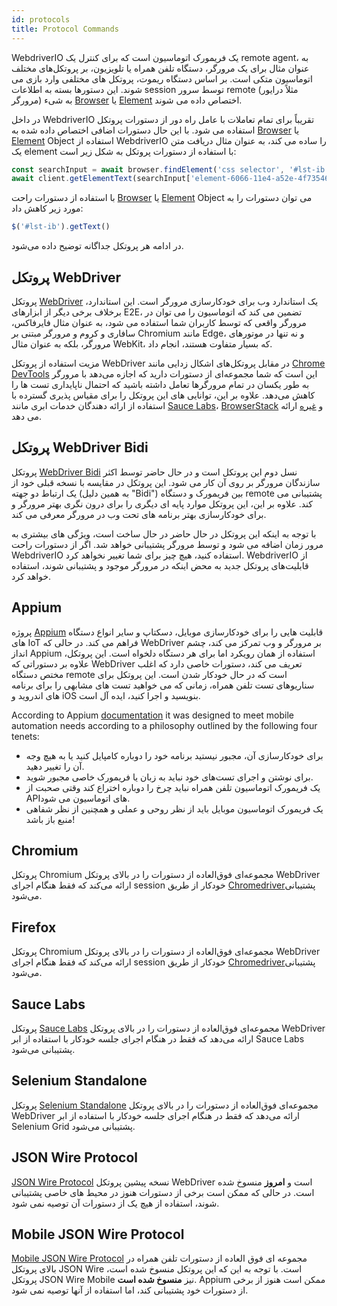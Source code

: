 ```yaml
---
id: protocols
title: Protocol Commands
---
```


WebdriverIO یک فریمورک اتوماسیون است که برای کنترل یک remote agent، به عنوان مثال برای یک مرورگر، دستگاه تلفن همراه یا تلویزیون، بر پروتکل‌های مختلف اتوماسیون متکی است. بر اساس دستگاه ریموت، پروتکل های مختلفی وارد بازی می شوند. این دستورها بسته به اطلاعات session توسط سرور remote (مثلاً درایور مرورگر) به شیء [Browser](browser) یا [Element](/docs/api/element) اختصاص داده می شوند.

در داخل WebdriverIO تقریباً برای تمام تعاملات با عامل راه دور از دستورات پروتکل استفاده می شود. با این حال دستورات اضافی اختصاص داده شده به [Browser](browser) یا [Element](/docs/api/element) Object استفاده از WebdriverIO را ساده می کند، به عنوان مثال دریافت متن یک element با استفاده از دستورات پروتکل به شکل زیر است:

```js
const searchInput = await browser.findElement('css selector', '#lst-ib')
await client.getElementText(searchInput['element-6066-11e4-a52e-4f735466cecf'])
```

با استفاده از دستورات راحت [Browser](browser) یا [Element](/docs/api/element) Object می توان دستورات را به مورد زیر کاهش داد:

```js
$('#lst-ib').getText()
```

در ادامه هر پروتکل جداگانه توضیح داده می‌شود.

## پروتکل WebDriver

پروتکل [WebDriver](https://w3c.github.io/webdriver/#elements) یک استاندارد وب برای خودکارسازی مرورگر است. این استاندارد، برخلاف برخی دیگر از ابزارهای E2E، تضمین می کند که اتوماسیون را می توان در مرورگر واقعی که توسط کاربران شما استفاده می شود، به عنوان مثال فایرفاکس، سافاری و کروم و مرورگر مبتنی بر Chromium مانند Edge، و نه تنها در موتورهای مرورگر، بلکه به عنوان مثال WebKit، که بسیار متفاوت هستند، انجام داد.

مزیت استفاده از پروتکل WebDriver در مقابل پروتکل‌های اشکال زدایی مانند [Chrome DevTools](https://w3c.github.io/webdriver/#elements) این است که شما مجموعه‌ای از دستورات دارید که اجازه می‌دهد با مرورگر به طور یکسان در تمام مرورگرها تعامل داشته باشید که احتمال ناپایداری تست ها را کاهش می‌دهد. علاوه بر این، توانایی های این پروتکل را برای مقیاس پذیری گسترده با استفاده از ارائه دهندگان خدمات ابری مانند [Sauce Labs](https://saucelabs.com/)، [BrowserStack](https://www.browserstack.com/) و [غیره](https://github.com/christian-bromann/awesome-selenium#cloud-services) ارائه می دهد.

## پروتکل WebDriver Bidi

پروتکل [WebDriver Bidi](https://w3c.github.io/webdriver-bidi/) نسل دوم این پروتکل است و در حال حاضر توسط اکثر سازندگان مرورگر بر روی آن کار می شود. این پروتکل در مقایسه با نسخه قبلی خود از یک ارتباط دو جهته (به همین دلیل "Bidi") بین فریمورک و دستگاه remote پشتیبانی می کند. علاوه بر این، این پروتکل موارد پایه ای دیگری را برای درون نگری بهتر مرورگر و برای خودکارسازی بهتر برنامه های تحت وب در مرورگر معرفی می کند.

با توجه به اینکه این پروتکل در حال حاضر در حال ساخت است، ویژگی های بیشتری به مرور زمان اضافه می شود و توسط مرورگر پشتیبانی خواهد شد. اگر از دستورات راحت WebdriverIO استفاده کنید، هیچ چیز برای شما تغییر نخواهد کرد. WebdriverIO از قابلیت‌های پروتکل جدید به محض اینکه در مرورگر موجود و پشتیبانی شوند، استفاده خواهد کرد.

## Appium

پروژه [Appium](https://appium.io/) قابلیت هایی را برای خودکارسازی موبایل، دسکتاپ و سایر انواع دستگاه های IoT فراهم می کند. در حالی که WebDriver بر مرورگر و وب تمرکز می کند، چشم انداز Appium استفاده از همان رویکرد اما برای هر دستگاه دلخواه است. این پروتکل، علاوه بر دستوراتی که WebDriver تعریف می کند، دستورات خاصی دارد که اغلب مختص دستگاه remote است که در حال خودکار شدن است. این پروتکل برای سناریوهای تست تلفن همراه، زمانی که می خواهید تست های مشابهی را برای برنامه های اندروید و iOS بنویسید و اجرا کنید، ایده آل است.

According to Appium [documentation](https://appium.github.io/appium.io/docs/en/about-appium/intro/?lang=en) it was designed to meet mobile automation needs according to a philosophy outlined by the following four tenets:

- برای خودکارسازی آن، مجبور نیستید برنامه خود را دوباره کامپایل کنید یا به هیچ وجه آن را تغییر دهید.
- برای نوشتن و اجرای تست‌های خود نباید به زبان یا فریمورک خاصی مجبور شوید.
- یک فریمورک اتوماسیون تلفن همراه نباید چرخ را دوباره اختراع کند وقتی صحبت از APIهای اتوماسیون می شود.
- یک فریمورک اتوماسیون موبایل باید از نظر روحی و عملی و همچنین از نظر شفاهی منبع باز باشد!

## Chromium

پروتکل Chromium مجموعه‌ای فوق‌العاده از دستورات را در بالای پروتکل WebDriver ارائه می‌کند که فقط هنگام اجرای session خودکار از طریق [Chromedriver](https://chromedriver.chromium.org/chromedriver-canary)پشتیبانی می‌شود.

## Firefox

پروتکل Chromium مجموعه‌ای فوق‌العاده از دستورات را در بالای پروتکل WebDriver ارائه می‌کند که فقط هنگام اجرای session خودکار از طریق [Chromedriver](https://github.com/mozilla/geckodriver)پشتیبانی می‌شود.

## Sauce Labs

پروتکل [Sauce Labs](https://saucelabs.com/) مجموعه‌ای فوق‌العاده از دستورات را در بالای پروتکل WebDriver ارائه می‌دهد که فقط در هنگام اجرای جلسه خودکار با استفاده از ابر Sauce Labs پشتیبانی می‌شود.

## Selenium Standalone

پروتکل [Selenium Standalone](https://www.selenium.dev/documentation/grid/advanced_features/endpoints/) مجموعه‌ای فوق‌العاده از دستورات را در بالای پروتکل WebDriver ارائه می‌دهد که فقط در هنگام اجرای جلسه خودکار با استفاده از ابر Selenium Grid پشتیبانی می‌شود.

## JSON Wire Protocol

[JSON Wire Protocol](https://www.selenium.dev/documentation/legacy/json_wire_protocol/) نسخه پیشین پروتکل WebDriver است و __امروز__ منسوخ شده است. در حالی که ممکن است برخی از دستورات هنوز در محیط های خاصی پشتیبانی شوند، استفاده از هیچ یک از دستورات آن توصیه نمی شود.

## Mobile JSON Wire Protocol

[Mobile JSON Wire Protocol](https://github.com/SeleniumHQ/mobile-spec/blob/master/spec-draft.md) مجموعه ای فوق العاده از دستورات تلفن همراه در بالای پروتکل JSON Wire است. با توجه به این که این پروتکل منسوخ شده است، پروتکل JSON Wire Mobile نیز __منسوخ شده است__. Appium ممکن است هنوز از برخی از دستورات خود پشتیبانی کند، اما استفاده از آنها توصیه نمی شود.
